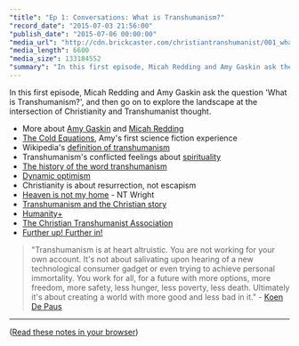 ```yaml
---
"title": "Ep 1: Conversations: What is Transhumanism?"
"record_date": "2015-07-03 21:56:00"
"publish_date": "2015-07-06 00:00:00"
"media_url": "http://cdn.brickcaster.com/christiantranshumanist/001_what_is_transhumanism.mp3"
"media_length": 6600
"media_size": 133184552
"summary": "In this first episode, Micah Redding and Amy Gaskin ask the question 'What is Transhumanism?', and then go on to explore the landscape at the intersection of Christianity and Transhumanist thought."
---
```


In this first episode, Micah Redding and Amy Gaskin ask the question 'What is Transhumanism?', and then go on to explore the landscape at the intersection of Christianity and Transhumanist thought.

- More about [Amy Gaskin](http://www.amygaskin.com/about/) and [Micah Redding](http://micahredding.com/)
- [The Cold Equations](https://en.wikipedia.org/wiki/The_Cold_Equations), Amy's first science fiction experience 
- Wikipedia's [definition of transhumanism](https://en.wikipedia.org/wiki/Transhumanism)
- Transhumanism's conflicted feelings about [spirituality](https://en.wikipedia.org/wiki/Transhumanism#Spirituality)
- [The history of the word transhumanism](http://www.theologyplus.org/the-history-of-the-word-transhumanism/)
- [Dynamic optimism](http://www.maxmore.com/optimism.htm)
- Christianity is about resurrection, not escapism
- [Heaven is not my home](http://www.christianitytoday.com/ct/2008/april/13.36.html) - NT Wright
- [Transhumanism and the Christian story](http://micahredding.com/blog/2015/03/23/transhumanism-and-christian-story)
- [Humanity+](http://humanityplus.org/about/)
- [The Christian Transhumanist Association](http://www.christiantranshumanism.org/)
- [Further up! Further in!](https://www.goodreads.com/quotes/57437-i-have-come-home-at-last-this-is-my-real)

> "Transhumanism is at heart altruistic. You are not working for your own account. It's not about salivating upon hearing of a new technological consumer gadget or even trying to achieve personal immortality. You work for all, for a future with more options, more freedom, more safety, less hunger, less poverty, less death. Ultimately it's about creating a world with more good and less bad in it." - [Koen De Paus](https://www.facebook.com/groups/457984804375784/permalink/508009509373313/)

---

([Read these notes in your browser](http://brickcaster.com/christiantranshumanist/1))